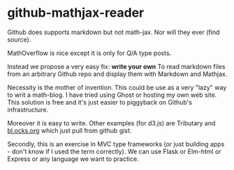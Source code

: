 # github-mathjax-reader

Github does supports markdown but not math-jax.  Nor will they ever (find source).  

MathOverflow is nice except it is only for Q/A type posts.  

Instead we propose a very easy fix:  **write your own** To read markdown files from an arbitrary Github repo and display them with Markdown and Mathjax.

Necessity is the mother of invention.  This could be use as a very "lazy" way to writ a math-blog.  I have tried using Ghost or hosting my own web site.  This solution is free and it's just easier to piggyback on Github's infrastructure.

Moreover it is easy to write.  Other examples (for d3.js) are Tributary and [bl.ocks.org](http://bl.ocks.org/) which just pull from github gist.

Secondly, this is an exercise in MVC type frameworks (or just building apps - don't know if I used the term correctly).  We can use Flask or Elm-html or Express or any language we want to practice.
